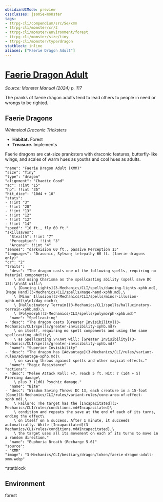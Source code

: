 ```yaml
---
obsidianUIMode: preview
cssclasses: json5e-monster
tags:
- ttrpg-cli/compendium/src/5e/xmm
- ttrpg-cli/monster/cr/2
- ttrpg-cli/monster/environment/forest
- ttrpg-cli/monster/size/tiny
- ttrpg-cli/monster/type/dragon
statblock: inline
aliases: ["Faerie Dragon Adult"]
---
```

# [Faerie Dragon Adult](3-Mechanics\CLI\bestiary\dragon/faerie-dragon-adult-xmm.md)
*Source: Monster Manual (2024) p. 117*  

The pranks of faerie dragon adults tend to lead others to people in need or wrongs to be righted.

## Faerie Dragons

*Whimsical Draconic Tricksters*

- **Habitat.** Forest  
- **Treasure.** Implements  

Faerie dragons are cat-size pranksters with draconic features, butterfly-like wings, and scales of warm hues as youths and cool hues as adults.

```statblock
"name": "Faerie Dragon Adult (XMM)"
"size": "Tiny"
"type": "dragon"
"alignment": "Chaotic Good"
"ac": !!int "15"
"hp": !!int "35"
"hit_dice": "10d4 + 10"
"stats":
- !!int "3"
- !!int "20"
- !!int "13"
- !!int "12"
- !!int "12"
- !!int "14"
"speed": "10 ft., fly 60 ft."
"skillsaves":
  "Stealth": !!int "7"
  "Perception": !!int "3"
  "Arcana": !!int "4"
"senses": "darkvision 60 ft., passive Perception 13"
"languages": "Draconic, Sylvan; telepathy 60 ft. (faerie dragons only)"
"cr": "2"
"traits":
- "desc": "The dragon casts one of the following spells, requiring no Material components\
    \ and using Charisma as the spellcasting ability (spell save DC 13):\n\nAt will:\
    \ [Dancing Lights](3-Mechanics/CLI/spells/dancing-lights-xphb.md), [Mage Hand](3-Mechanics/CLI/spells/mage-hand-xphb.md),\
    \ [Minor Illusion](3-Mechanics/CLI/spells/minor-illusion-xphb.md)\n\n1/day each:\
    \ [Hallucinatory Terrain](3-Mechanics/CLI/spells/hallucinatory-terrain-xphb.md),\
    \ [Polymorph](3-Mechanics/CLI/spells/polymorph-xphb.md)"
  "name": "Spellcasting"
- "desc": "The dragon casts [Greater Invisibility](3-Mechanics/CLI/spells/greater-invisibility-xphb.md)\
    \ on itself, requiring no spell components and using the same spellcasting ability\
    \ as Spellcasting.\n\nAt will: [Greater Invisibility](3-Mechanics/CLI/spells/greater-invisibility-xphb.md)"
  "name": "Superior Invisibility"
- "desc": "The dragon has [Advantage](3-Mechanics/CLI/rules/variant-rules/advantage-xphb.md)\
    \ on saving throws against spells and other magical effects."
  "name": "Magic Resistance"
"actions":
- "desc": "Melee Attack Roll: +7, reach 5 ft. Hit: 7 (1d4 + 5) Piercing damage\
    \ plus 3 (1d6) Psychic damage."
  "name": "Bite"
- "desc": "Wisdom Saving Throw: DC 13, each creature in a 15-foot [Cone](3-Mechanics/CLI/rules/variant-rules/cone-area-of-effect-xphb.md).\
    \ Failure: The target has the [Incapacitated](3-Mechanics/CLI/rules/conditions.md#Incapacitated)\
    \ condition and repeats the save at the end of each of its turns, ending the effect\
    \ on itself on a success. After 1 minute, it succeeds automatically. While [Incapacitated](3-Mechanics/CLI/rules/conditions.md#Incapacitated),\
    \ the target uses all its movement on each of its turns to move in a random direction."
  "name": "Euphoria Breath (Recharge 5-6)"
"source":
- "XMM"
"image": "3-Mechanics/CLI/bestiary/dragon/token/faerie-dragon-adult-xmm.webp"
```
^statblock

## Environment

forest
